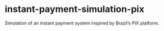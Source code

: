 # instant-payment-simulation-pix
Simulation of an instant payment system inspired by Brazil’s PIX platform.
